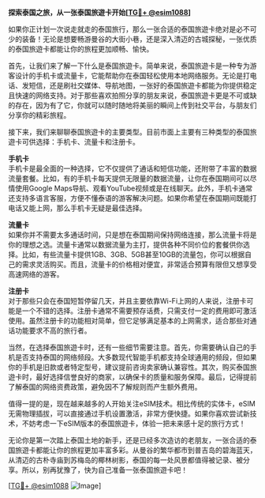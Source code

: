 **探索泰国之旅，从一张泰国旅遊卡开始[[TG💪+ @esim1088](https://t.me/s/esim1088)]**

如果你正计划一次说走就走的泰国旅行，那么一张合适的泰国旅遊卡绝对是必不可少的装备！无论是想要畅游曼谷的大街小巷，还是深入清迈的古城探秘，一张优质的泰国旅遊卡都能让你的旅程更加顺畅、愉快。

首先，让我们来了解一下什么是泰国旅遊卡。简单来说，泰国旅遊卡是一种专为游客设计的手机卡或流量卡，它能帮助你在泰国轻松使用本地网络服务。无论是打电话、发短信，还是刷社交媒体、导航地图，一张好的泰国旅遊卡都能为你提供稳定且快速的网络支持。对于那些喜欢拍照分享的朋友来说，泰国旅遊卡更是不可或缺的存在，因为有了它，你就可以随时随地将美丽的瞬间上传到社交平台，与朋友们分享你的精彩旅程。

接下来，我们来聊聊泰国旅遊卡的主要类型。目前市面上主要有三种类型的泰国旅遊卡可供选择：手机卡、流量卡和注册卡。

**手机卡**  
手机卡是最全面的一种选择，它不仅提供了通话和短信功能，还附带了丰富的数据流量套餐。比如，有的手机卡每天提供无限量的数据流量，让你在泰国期间可以尽情使用Google Maps导航、观看YouTube视频或是在线聊天。此外，手机卡通常还支持多语言客服，方便不懂泰语的游客解决问题。如果你希望在泰国期间既能打电话又能上网，那么手机卡无疑是最佳选择。

**流量卡**  
如果你并不需要太多通话时间，只是想在泰国期间保持网络连接，那么流量卡将是你的理想之选。流量卡通常以数据流量为主打，提供各种不同价位的套餐供你选择。比如，有些流量卡提供1GB、3GB、5GB甚至10GB的流量包，你可以根据自己的需求灵活购买。而且，流量卡的价格相对便宜，非常适合预算有限但又想享受高速网络的游客。

**注册卡**  
对于那些只会在泰国短暂停留几天，并且主要依靠Wi-Fi上网的人来说，注册卡可能是一个不错的选择。注册卡通常不需要预存话费，只需支付一定的费用即可激活使用。虽然注册卡的功能相对简单，但它足够满足基本的上网需求，适合那些对通话功能要求不高的旅行者。

当然，在选择泰国旅遊卡时，还有一些细节需要注意。首先，你需要确认自己的手机是否支持泰国的网络频段。大多数现代智能手机都支持全球通用的频段，但如果你的手机是旧款或者特定型号，建议提前咨询卖家确认兼容性。其次，购买泰国旅遊卡时，最好选择信誉良好的商家，以确保卡的质量和服务保障。最后，记得提前了解泰国的网络资费政策，避免因不了解规则而产生额外费用。

值得一提的是，现在越来越多的人开始关注eSIM技术。相比传统的实体卡，eSIM无需物理插拔，可以直接通过手机设置激活，非常方便快捷。如果你喜欢尝试新技术，不妨考虑一下eSIM版本的泰国旅遊卡，体验一把未来感十足的旅行方式！

无论你是第一次踏上泰国土地的新手，还是已经多次造访的老朋友，一张合适的泰国旅遊卡都能让你的旅程更加丰富多彩。从曼谷的繁华都市到普吉岛的碧海蓝天，从清迈的古朴寺庙到苏梅岛的椰林树影，泰国的每一处风景都值得被记录、被分享。所以，别再犹豫了，快为自己准备一张泰国旅遊卡吧！

[[TG💪+ @esim1088](https://t.me/s/esim1088) ![Image](https://i.postimg.cc/4NQfJmqS/Snipaste-2025-05-13-00-14-12.png)]